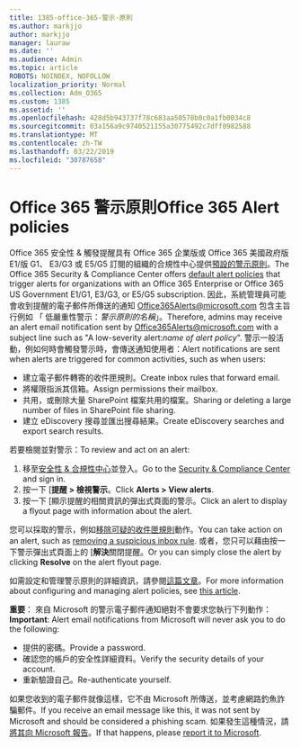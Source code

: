 ```yaml
---
title: 1385-office-365-警示-原則
ms.author: markjjo
author: markjjo
manager: lauraw
ms.date: ''
ms.audience: Admin
ms.topic: article
ROBOTS: NOINDEX, NOFOLLOW
localization_priority: Normal
ms.collection: Adm_O365
ms.custom: 1385
ms.assetid: ''
ms.openlocfilehash: 428d5b943737f78c683aa50578b0c0a1fb0034c8
ms.sourcegitcommit: 03a156a9c9740521155a30775492c7dff0982588
ms.translationtype: MT
ms.contentlocale: zh-TW
ms.lasthandoff: 03/22/2019
ms.locfileid: "30787658"
---
```

# <a name="office-365-alert-policies"></a><span data-ttu-id="344bf-102">Office 365 警示原則</span><span class="sxs-lookup"><span data-stu-id="344bf-102">Office 365 Alert policies</span></span>

<span data-ttu-id="344bf-103">Office 365 安全性 & 觸發提醒具有 Office 365 企業版或 Office 365 美國政府版 E1/版 G1、 E3/G3 或 E5/G5 訂閱的組織的合規性中心提供[預設的警示原則](https://docs.microsoft.com/office365/securitycompliance/alert-policies#default-alert-policies)。</span><span class="sxs-lookup"><span data-stu-id="344bf-103">The Office 365 Security & Compliance Center offers [default alert policies](https://docs.microsoft.com/office365/securitycompliance/alert-policies#default-alert-policies) that trigger alerts for organizations with an Office 365 Enterprise or Office 365 US Government E1/G1, E3/G3, or E5/G5 subscription.</span></span> <span data-ttu-id="344bf-104">因此，系統管理員可能會收到提醒的電子郵件所傳送的通知 Office365Alerts@microsoft.com 包含主旨行例如 「 低嚴重性警示：*警示原則的名稱*」。</span><span class="sxs-lookup"><span data-stu-id="344bf-104">Therefore, admins may receive an alert email notification sent by Office365Alerts@microsoft.com with a subject line such as "A low-severity alert:*name of alert policy*".</span></span> <span data-ttu-id="344bf-105">警示一般活動，例如何時會觸發警示時，會傳送通知使用者：</span><span class="sxs-lookup"><span data-stu-id="344bf-105">Alert notifications are sent when alerts are triggered for common activities, such as when users:</span></span>

- <span data-ttu-id="344bf-106">建立電子郵件轉寄的收件匣規則。</span><span class="sxs-lookup"><span data-stu-id="344bf-106">Create inbox rules that forward email.</span></span>
- <span data-ttu-id="344bf-107">將權限指派其信箱。</span><span class="sxs-lookup"><span data-stu-id="344bf-107">Assign permissions their mailbox.</span></span>
- <span data-ttu-id="344bf-108">共用，或刪除大量 SharePoint 檔案共用的檔案。</span><span class="sxs-lookup"><span data-stu-id="344bf-108">Sharing or deleting a large number of files in SharePoint file sharing.</span></span>
- <span data-ttu-id="344bf-109">建立 eDiscovery 搜尋並匯出搜尋結果。</span><span class="sxs-lookup"><span data-stu-id="344bf-109">Create eDiscovery searches and export search results.</span></span>
 
<span data-ttu-id="344bf-110">若要檢閱並對警示：</span><span class="sxs-lookup"><span data-stu-id="344bf-110">To review and act on an alert:</span></span>

1. <span data-ttu-id="344bf-111">移至[安全性 & 合規性中心](https://protection.office.com)並登入。</span><span class="sxs-lookup"><span data-stu-id="344bf-111">Go to the [Security & Compliance Center](https://protection.office.com) and sign in.</span></span>
2. <span data-ttu-id="344bf-112">按一下 [**提醒 > 檢視警示**。</span><span class="sxs-lookup"><span data-stu-id="344bf-112">Click **Alerts > View alerts**.</span></span>
3. <span data-ttu-id="344bf-113">按一下 [顯示提醒的相關資訊的彈出式頁面的警示。</span><span class="sxs-lookup"><span data-stu-id="344bf-113">Click an alert to display a flyout page with information about the alert.</span></span>

<span data-ttu-id="344bf-114">您可以採取的警示，例如[移除可疑的收件匣規則](https://docs.microsoft.com/office365/securitycompliance/responding-to-a-compromised-email-account)動作。</span><span class="sxs-lookup"><span data-stu-id="344bf-114">You can take action on an alert, such as [removing a suspicious inbox rule](https://docs.microsoft.com/office365/securitycompliance/responding-to-a-compromised-email-account).</span></span> <span data-ttu-id="344bf-115">或者，您只可以藉由按一下警示彈出式頁面上的 [**解決**關閉提醒。</span><span class="sxs-lookup"><span data-stu-id="344bf-115">Or you can simply close the alert by clicking **Resolve** on the alert flyout page.</span></span>

<span data-ttu-id="344bf-116">如需設定和管理警示原則的詳細資訊，請參閱[這篇文章](https://docs.microsoft.com/office365/securitycompliance/alert-policies)。</span><span class="sxs-lookup"><span data-stu-id="344bf-116">For more information about configuring and managing alert policies, see  [this article](https://docs.microsoft.com/office365/securitycompliance/alert-policies).</span></span>

<span data-ttu-id="344bf-117">**重要**： 來自 Microsoft 的警示電子郵件通知絕對不會要求您執行下列動作：</span><span class="sxs-lookup"><span data-stu-id="344bf-117">**Important**: Alert email notifications from Microsoft will never ask you to do the following:</span></span>

- <span data-ttu-id="344bf-118">提供的密碼。</span><span class="sxs-lookup"><span data-stu-id="344bf-118">Provide a password.</span></span>
- <span data-ttu-id="344bf-119">確認您的帳戶的安全性詳細資料。</span><span class="sxs-lookup"><span data-stu-id="344bf-119">Verify the security details of your account.</span></span>
- <span data-ttu-id="344bf-120">重新驗證自己。</span><span class="sxs-lookup"><span data-stu-id="344bf-120">Re-authenticate yourself.</span></span>

<span data-ttu-id="344bf-121">如果您收到的電子郵件就像這樣，它不由 Microsoft 所傳送，並考慮網路釣魚詐騙郵件。</span><span class="sxs-lookup"><span data-stu-id="344bf-121">If you receive an email message like this, it was not sent by Microsoft and should be considered a phishing scam.</span></span> <span data-ttu-id="344bf-122">如果發生這種情況，請[將其向 Microsoft 報告](https://docs.microsoft.com/office365/SecurityCompliance/report-junk-email-and-phishing-scams-in-outlook-on-the-web-eop)。</span><span class="sxs-lookup"><span data-stu-id="344bf-122">If that happens, please [report it to Microsoft](https://docs.microsoft.com/office365/SecurityCompliance/report-junk-email-and-phishing-scams-in-outlook-on-the-web-eop).</span></span>